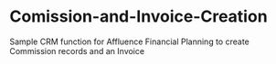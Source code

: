 # Comission-and-Invoice-Creation
Sample CRM function for Affluence Financial Planning to create Commission records and an Invoice
